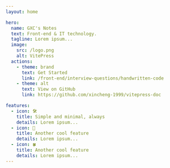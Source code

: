 ```yaml
---
layout: home

hero:
  name: GXC's Notes
  text: Front-end & IT technology.
  tagline: Lorem ipsum...
  image:
    src: /logo.png
    alt: VitePress
  actions:
    - theme: brand
      text: Get Started
      link: /front-end/interview-questions/handwritten-code
    - theme: alt
      text: View on GitHub
      link: https://github.com/xincheng-1999/vitepress-doc

features:
  - icon: 🛠️
    title: Simple and minimal, always
    details: Lorem ipsum...
  - icon: 🔨
    title: Another cool feature
    details: Lorem ipsum...
  - icon: 🍀
    title: Another cool feature
    details: Lorem ipsum...
---
```


<style>

  :root {
  --vp-home-hero-name-color: transparent;
  --vp-home-hero-name-background: -webkit-linear-gradient(120deg, #bfc, #41d1ff);
}
</style>
